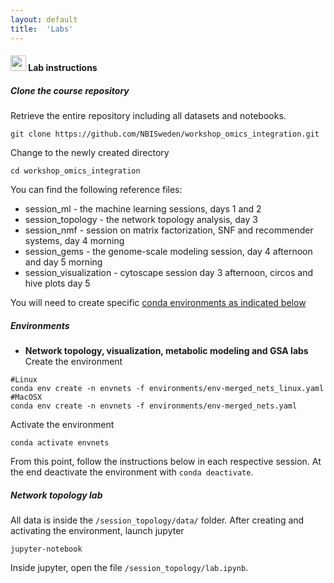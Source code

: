 ```yaml
---
layout: default
title:  'Labs'
---
```


#### <img border="0" src="https://www.svgrepo.com/show/7421/computer.svg" width="25" height="25"> Lab instructions

##### Clone the course repository

Retrieve the entire repository including all datasets and notebooks.
```
git clone https://github.com/NBISweden/workshop_omics_integration.git
```

Change to the newly created directory
```
cd workshop_omics_integration
```

You can find the following reference files:  
- session_ml - the machine learning sessions, days 1 and 2  
- session_topology - the network topology analysis, day 3  
- session_nmf - session on matrix factorization, SNF and recommender systems, day 4 morning  
- session_gems - the genome-scale modeling session, day 4 afternoon and day 5 morning  
- session_visualization - cytoscape session day 3 afternoon, circos and hive plots day 5  

You will need to create specific [conda environments as indicated below](#environments)

##### Environments
- **Network topology, visualization, metabolic modeling and GSA labs**
Create the environment
```
#Linux
conda env create -n envnets -f environments/env-merged_nets_linux.yaml
#MacOSX
conda env create -n envnets -f environments/env-merged_nets.yaml
```

Activate the environment
```
conda activate envnets
```

From this point, follow the instructions below in each respective session. At the end deactivate the environment with `conda deactivate`.


##### Network topology lab
All data is inside the `/session_topology/data/` folder. After creating and activating the environment, launch jupyter
```
jupyter-notebook
```
Inside jupyter, open the file `/session_topology/lab.ipynb`.